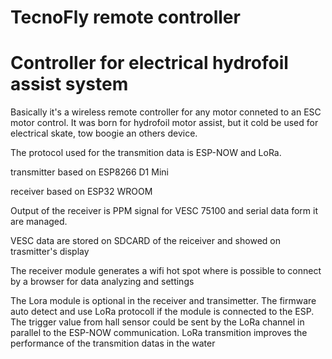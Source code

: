 # TecnoFly remote controller

# Controller for electrical hydrofoil assist system

Basically it's a wireless remote controller for any motor conneted to an ESC motor control. It was born for hydrofoil motor assist, but it cold be used for electrical skate, tow boogie an others device.

The protocol used for the transmition data is ESP-NOW and LoRa.

transmitter based on ESP8266 D1 Mini

receiver based on ESP32 WROOM

Output of the receiver is PPM signal for VESC 75100 and serial data form it are managed.

VESC data are stored on SDCARD of the reiceiver and showed on trasmitter's display

The receiver module generates a wifi hot spot where is possible to connect by a browser for data analyzing and settings

The Lora module is optional in the receiver and transimetter. The firmware auto detect and use LoRa protocoll if the module is connected to the ESP. The trigger value from hall sensor could be sent by the LoRa channel in parallel to the ESP-NOW communication. LoRa transmition improves the performance of the transmition datas in the water

